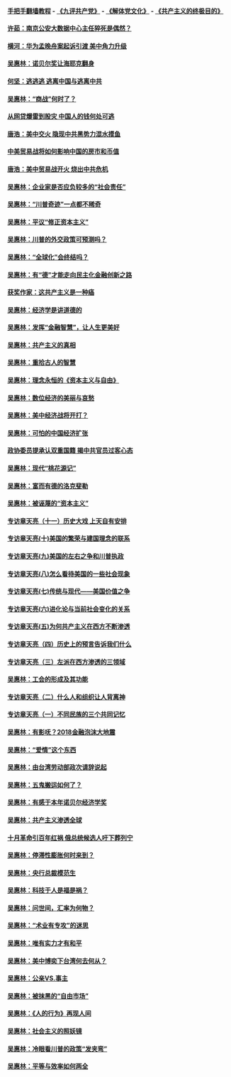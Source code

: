 #### [手把手翻墙教程](https://github.com/gfw-breaker/guides/wiki) -  [《九评共产党》](https://github.com/gfw-breaker/9ping.md?t=05041838) - [《解体党文化》](https://github.com/gfw-breaker/jtdwh.md?t=05041838) - [《共产主义的终极目的》](https://github.com/gfw-breaker/gczydzjmd.md?t=05041838)

#### [许茹：南京公安大数据中心主任猝死是偶然？](../pages/nsc423/n11064744.md?t=05041838) 

#### [横河：华为孟晚舟案起诉引渡 美中角力升级](../pages/nsc423/n11027230.md?t=05041838) 

#### [吴惠林：诺贝尔奖让海耶克翻身](../pages/nsc423/n10890049.md?t=05041838) 

#### [何坚：逃逃逃 逃离中国与逃离中共](../pages/nsc423/n10592891.md?t=05041838) 

#### [吴惠林：“商战”何时了？](../pages/nsc423/n10573558.md?t=05041838) 

#### [从网贷爆雷到股灾 中国人的钱何处可逃](../pages/nsc423/n10572800.md?t=05041838) 

#### [唐浩：美中交火 隐现中共黑势力混水摸鱼](../pages/nsc423/n10544040.md?t=05041838) 

#### [中美贸易战将如何影响中国的房市和币值](../pages/nsc423/n10543697.md?t=05041838) 

#### [唐浩：美中贸易战开火 烧出中共危机](../pages/nsc423/n10540126.md?t=05041838) 

#### [吴惠林：企业家是否应负较多的“社会责任”](../pages/nsc423/n10535022.md?t=05041838) 

#### [吴惠林：“川普奇迹”一点都不稀奇](../pages/nsc423/n10512808.md?t=05041838) 

#### [吴惠林：平议“修正资本主义”](../pages/nsc423/n10495724.md?t=05041838) 

#### [吴惠林：川普的外交政策可预测吗？](../pages/nsc423/n10462387.md?t=05041838) 

#### [吴惠林：“全球化”会终结吗？](../pages/nsc423/n10452838.md?t=05041838) 

#### [吴惠林：有“德”才能走向民主化金融创新之路](../pages/nsc423/n10432292.md?t=05041838) 

#### [获奖作家：这共产主义是一种癌](../pages/nsc423/n10431541.md?t=05041838) 

#### [吴惠林：经济学是讲道德的](../pages/nsc423/n10398014.md?t=05041838) 

#### [吴惠林：发挥“金融智慧”，让人生更美好](../pages/nsc423/n10375019.md?t=05041838) 

#### [吴惠林：共产主义的真相](../pages/nsc423/n10351394.md?t=05041838) 

#### [吴惠林：重拾古人的智慧](../pages/nsc423/n10337691.md?t=05041838) 

#### [吴惠林：理念永恒的《资本主义与自由》](../pages/nsc423/n10316274.md?t=05041838) 

#### [吴惠林：数位经济的美丽与哀愁](../pages/nsc423/n10292946.md?t=05041838) 

#### [吴惠林：美中经济战将开打？](../pages/nsc423/n10258825.md?t=05041838) 

#### [吴惠林：可怕的中国经济扩张](../pages/nsc423/n10219147.md?t=05041838) 

#### [政协委员提承认双重国籍 揭中共官员过客心态](../pages/nsc423/n10208809.md?t=05041838) 

#### [吴惠林：现代“桃花源记”](../pages/nsc423/n10185234.md?t=05041838) 

#### [吴惠林：富而有德的洛克斐勒](../pages/nsc423/n10142264.md?t=05041838) 

#### [吴惠林：被诬蔑的“资本主义”](../pages/nsc423/n10124816.md?t=05041838) 

#### [专访章天亮（十一）历史大戏 上天自有安排](../pages/nsc423/n10094905.md?t=05041838) 

#### [专访章天亮(十)美国的繁荣与建国理念的联系](../pages/nsc423/n10094899.md?t=05041838) 

#### [专访章天亮(九)美国的左右之争和川普执政](../pages/nsc423/n10094889.md?t=05041838) 

#### [专访章天亮(八)怎么看待美国的一些社会现象](../pages/nsc423/n10094857.md?t=05041838) 

#### [专访章天亮(七)传统与现代——美国价值之争](../pages/nsc423/n10093140.md?t=05041838) 

#### [专访章天亮(六)进化论与当前社会变化的关系](../pages/nsc423/n10092036.md?t=05041838) 

#### [专访章天亮(五)为何共产主义在西方不断渗透](../pages/nsc423/n10083620.md?t=05041838) 

#### [专访章天亮（四）历史上的预言告诉我们什么](../pages/nsc423/n10083606.md?t=05041838) 

#### [专访章天亮（三）左派在西方渗透的三领域](../pages/nsc423/n10081115.md?t=05041838) 

#### [吴惠林：工会的形成及其功能](../pages/nsc423/n10080633.md?t=05041838) 

#### [专访章天亮（二）什么人和组织让人背离神](../pages/nsc423/n10076637.md?t=05041838) 

#### [专访章天亮（一）不同民族的三个共同记忆](../pages/nsc423/n10074188.md?t=05041838) 

#### [吴惠林：有影呒？2018金融泡沫大地震](../pages/nsc423/n10040534.md?t=05041838) 

#### [吴惠林：“爱情”这个东西](../pages/nsc423/n10019423.md?t=05041838) 

#### [吴惠林：由台湾劳动部政次请辞说起](../pages/nsc423/n9979679.md?t=05041838) 

#### [吴惠林：五鬼搬运如何了？](../pages/nsc423/n9925338.md?t=05041838) 

#### [吴惠林：有感于本年诺贝尔经济学奖](../pages/nsc423/n9871883.md?t=05041838) 

#### [吴惠林：共产主义渗透全球](../pages/nsc423/n9812748.md?t=05041838) 

#### [十月革命引百年红祸 俄总统候选人吁下葬列宁](../pages/nsc423/n9810182.md?t=05041838) 

#### [吴惠林：停滞性膨胀何时来到？](../pages/nsc423/n9764136.md?t=05041838) 

#### [吴惠林：央行总裁模范生](../pages/nsc423/n9728134.md?t=05041838) 

#### [吴惠林：科技于人是福是祸？](../pages/nsc423/n9672982.md?t=05041838) 

#### [吴惠林：问世间，汇率为何物？](../pages/nsc423/n9621788.md?t=05041838) 

#### [吴惠林：“术业有专攻”的迷思](../pages/nsc423/n9580363.md?t=05041838) 

#### [吴惠林：唯有实力才有和平](../pages/nsc423/n9529599.md?t=05041838) 

#### [吴惠林：美中博奕下台湾何去何从？](../pages/nsc423/n9483598.md?t=05041838) 

#### [吴惠林：公亲VS.事主](../pages/nsc423/n9425637.md?t=05041838) 

#### [吴惠林：被抹黑的“自由市场”](../pages/nsc423/n9351545.md?t=05041838) 

#### [吴惠林：《人的行为》再现人间](../pages/nsc423/n9296339.md?t=05041838) 

#### [吴惠林：社会主义的照妖镜](../pages/nsc423/n9243460.md?t=05041838) 

#### [吴惠林：冷眼看川普的政策“发夹弯”](../pages/nsc423/n9120684.md?t=05041838) 

#### [吴惠林：平等与效率如何两全](../pages/nsc423/n9075430.md?t=05041838) 

